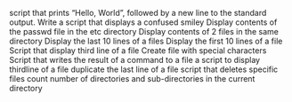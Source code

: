 script that prints “Hello, World”, followed by a new line to the standard output.
Write a script that displays a confused smiley
Display contents of the passwd file in the etc directory
Display contents of 2 files in the same directory
Display the last 10 lines of a files
Display the first 10 lines of a file
Script that display third line of a file
Create file with special characters
Script that writes the result of a command to a file
a script to display thirdline of a file 
duplicate the last line of a file
script that deletes specific files
count number of directories and sub-directories in the current directory
